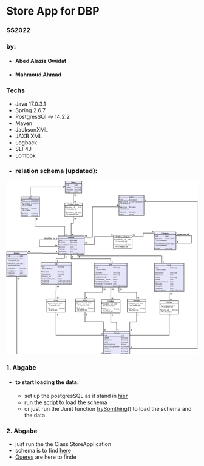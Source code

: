# Store App for DBP

### SS2022

### by:

* #### Abed Alaziz Owidat
* #### Mahmoud Ahmad

### Techs

* Java 17.0.3.1
* Spring 2.6.7
* PostgresSQl -v 14.2.2
* Maven
* JacksonXML
* JAXB XML
* Logback
* SLF4J
* Lombok
* ### relation schema (updated):

![UML](src/main/resources/Part_2/media.png)

### 1. Abgabe

* #### to start loading the data:
    - set up the postgresSQL as it stand in [hier](src/main/resources/application.properties)
    - run the [script](src/main/resources/schema.sql) to load the schema
    - or just run the Junit function [trySomthing()](src/test/java/com/dpb/store/StoreApplicationTests.java) to load the
      schema and the data

### 2. Abgabe

- just run the the Class StoreApplication
- schema is to find [here](src/main/resources/schema.sql)
- [Queres](src/main/resources/Part_2/Part_2.md) are here to finde
